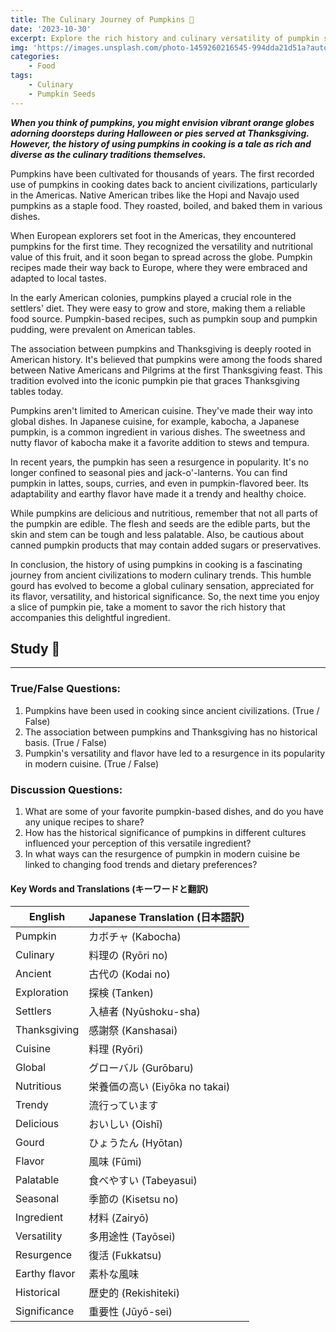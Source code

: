 ```yaml
---
title: The Culinary Journey of Pumpkins 🎃
date: '2023-10-30'
excerpt: Explore the rich history and culinary versatility of pumpkin seeds, from Mexican cuisine to unique oils and spirits. Learn about their cultural significance.
img: 'https://images.unsplash.com/photo-1459260216545-994dda21d51a?auto=format&fit=crop&q=80&w=2070&ixlib=rb-4.0.3&ixid=M3wxMjA3fDB8MHxwaG90by1wYWdlfHx8fGVufDB8fHx8fA%3D%3D'
categories:
    - Food
tags:
    - Culinary
    - Pumpkin Seeds
---
```



***When you think of pumpkins, you might envision vibrant orange globes adorning doorsteps during Halloween or pies served at Thanksgiving. However, the history of using pumpkins in cooking is a tale as rich and diverse as the culinary traditions themselves.***

Pumpkins have been cultivated for thousands of years. The first recorded use of pumpkins in cooking dates back to ancient civilizations, particularly in the Americas. Native American tribes like the Hopi and Navajo used pumpkins as a staple food. They roasted, boiled, and baked them in various dishes.

When European explorers set foot in the Americas, they encountered pumpkins for the first time. They recognized the versatility and nutritional value of this fruit, and it soon began to spread across the globe. Pumpkin recipes made their way back to Europe, where they were embraced and adapted to local tastes.


In the early American colonies, pumpkins played a crucial role in the settlers' diet. They were easy to grow and store, making them a reliable food source. Pumpkin-based recipes, such as pumpkin soup and pumpkin pudding, were prevalent on American tables.

The association between pumpkins and Thanksgiving is deeply rooted in American history. It's believed that pumpkins were among the foods shared between Native Americans and Pilgrims at the first Thanksgiving feast. This tradition evolved into the iconic pumpkin pie that graces Thanksgiving tables today.

Pumpkins aren't limited to American cuisine. They've made their way into global dishes. In Japanese cuisine, for example, kabocha, a Japanese pumpkin, is a common ingredient in various dishes. The sweetness and nutty flavor of kabocha make it a favorite addition to stews and tempura.

In recent years, the pumpkin has seen a resurgence in popularity. It's no longer confined to seasonal pies and jack-o'-lanterns. You can find pumpkin in lattes, soups, curries, and even in pumpkin-flavored beer. Its adaptability and earthy flavor have made it a trendy and healthy choice.

While pumpkins are delicious and nutritious, remember that not all parts of the pumpkin are edible. The flesh and seeds are the edible parts, but the skin and stem can be tough and less palatable. Also, be cautious about canned pumpkin products that may contain added sugars or preservatives.

In conclusion, the history of using pumpkins in cooking is a fascinating journey from ancient civilizations to modern culinary trends. This humble gourd has evolved to become a global culinary sensation, appreciated for its flavor, versatility, and historical significance. So, the next time you enjoy a slice of pumpkin pie, take a moment to savor the rich history that accompanies this delightful ingredient.

## Study 📝 
---

### True/False Questions:
1. Pumpkins have been used in cooking since ancient civilizations. (True / False)
2. The association between pumpkins and Thanksgiving has no historical basis. (True / False)
3. Pumpkin's versatility and flavor have led to a resurgence in its popularity in modern cuisine. (True / False)

### Discussion Questions:
1. What are some of your favorite pumpkin-based dishes, and do you have any unique recipes to share?
2. How has the historical significance of pumpkins in different cultures influenced your perception of this versatile ingredient?
3. In what ways can the resurgence of pumpkin in modern cuisine be linked to changing food trends and dietary preferences?

#### Key Words and Translations (キーワードと翻訳)

| English           | Japanese Translation (日本語訳) |
|-------------------|-----------------------------|
| Pumpkin           | カボチャ (Kabocha)           |
| Culinary          | 料理の (Ryōri no)           |
| Ancient           | 古代の (Kodai no)            |
| Exploration       | 探検 (Tanken)               |
| Settlers          | 入植者 (Nyūshoku-sha)       |
| Thanksgiving      | 感謝祭 (Kanshasai)           |
| Cuisine           | 料理 (Ryōri)                |
| Global            | グローバル (Gurōbaru)         |
| Nutritious        | 栄養価の高い (Eiyōka no takai) |
| Trendy            | 流行っています       |
| Delicious         | おいしい (Oishī)             |
| Gourd             | ひょうたん (Hyōtan)          |
| Flavor            | 風味 (Fūmi)                 |
| Palatable         | 食べやすい (Tabeyasui)       |
| Seasonal          | 季節の (Kisetsu no)           |
| Ingredient        | 材料 (Zairyō)                |
| Versatility       | 多用途性 (Tayōsei)           |
| Resurgence       | 復活 (Fukkatsu)              |
| Earthy flavor     | 素朴な風味          |
| Historical        | 歴史的 (Rekishiteki)         |
| Significance      | 重要性 (Jūyō-sei)            |


